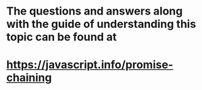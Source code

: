 # The questions and answers along with the guide of understanding this topic can be found at

# https://javascript.info/promise-chaining
